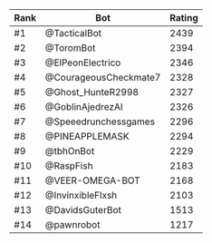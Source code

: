 Rank|Bot|Rating
---|---|---
#1|@TacticalBot|2439
#2|@ToromBot|2394
#3|@ElPeonElectrico|2346
#4|@CourageousCheckmate7|2328
#5|@Ghost_HunteR2998|2327
#6|@GoblinAjedrezAI|2326
#7|@Speeedrunchessgames|2296
#8|@PINEAPPLEMASK|2294
#9|@tbhOnBot|2229
#10|@RaspFish|2183
#11|@VEER-OMEGA-BOT|2168
#12|@InvinxibleFlxsh|2103
#13|@DavidsGuterBot|1513
#14|@pawnrobot|1217
